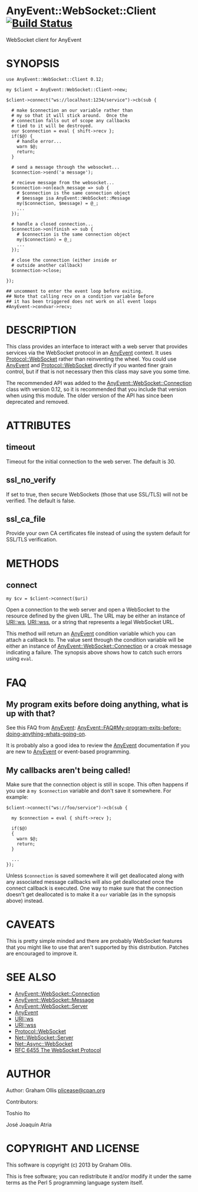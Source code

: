 # AnyEvent::WebSocket::Client [![Build Status](https://secure.travis-ci.org/plicease/AnyEvent-WebSocket-Client.png)](http://travis-ci.org/plicease/AnyEvent-WebSocket-Client)

WebSocket client for AnyEvent

# SYNOPSIS

    use AnyEvent::WebSocket::Client 0.12;
    
    my $client = AnyEvent::WebSocket::Client->new;
    
    $client->connect("ws://localhost:1234/service")->cb(sub {
    
      # make $connection an our variable rather than
      # my so that it will stick around.  Once the
      # connection falls out of scope any callbacks
      # tied to it will be destroyed.
      our $connection = eval { shift->recv };
      if($@) {
        # handle error...
        warn $@;
        return;
      }
      
      # send a message through the websocket...
      $connection->send('a message');
      
      # recieve message from the websocket...
      $connection->on(each_message => sub {
        # $connection is the same connection object
        # $message isa AnyEvent::WebSocket::Message
        my($connection, $message) = @_;
        ...
      });
      
      # handle a closed connection...
      $connection->on(finish => sub {
        # $connection is the same connection object
        my($connection) = @_;
        ...
      });

      # close the connection (either inside or
      # outside another callback)
      $connection->close;
    
    });

    ## uncomment to enter the event loop before exiting.
    ## Note that calling recv on a condition variable before
    ## it has been triggered does not work on all event loops
    #AnyEvent->condvar->recv;

# DESCRIPTION

This class provides an interface to interact with a web server that provides
services via the WebSocket protocol in an [AnyEvent](https://metacpan.org/pod/AnyEvent) context.  It uses
[Protocol::WebSocket](https://metacpan.org/pod/Protocol::WebSocket) rather than reinventing the wheel.  You could use 
[AnyEvent](https://metacpan.org/pod/AnyEvent) and [Protocol::WebSocket](https://metacpan.org/pod/Protocol::WebSocket) directly if you wanted finer grain
control, but if that is not necessary then this class may save you some time.

The recommended API was added to the [AnyEvent::WebSocket::Connection](https://metacpan.org/pod/AnyEvent::WebSocket::Connection)
class with version 0.12, so it is recommended that you include that version
when using this module.  The older version of the API has since been
deprecated and removed.

# ATTRIBUTES

## timeout

Timeout for the initial connection to the web server.  The default
is 30.

## ssl\_no\_verify

If set to true, then secure WebSockets (those that use SSL/TLS) will
not be verified.  The default is false.

## ssl\_ca\_file

Provide your own CA certificates file instead of using the system default for
SSL/TLS verification.

# METHODS

## connect

    my $cv = $client->connect($uri)

Open a connection to the web server and open a WebSocket to the resource
defined by the given URL.  The URL may be either an instance of [URI::ws](https://metacpan.org/pod/URI::ws),
[URI::wss](https://metacpan.org/pod/URI::wss), or a string that represents a legal WebSocket URL.

This method will return an [AnyEvent](https://metacpan.org/pod/AnyEvent) condition variable which you can 
attach a callback to.  The value sent through the condition variable will
be either an instance of [AnyEvent::WebSocket::Connection](https://metacpan.org/pod/AnyEvent::WebSocket::Connection) or a croak
message indicating a failure.  The synopsis above shows how to catch
such errors using `eval`.

# FAQ

## My program exits before doing anything, what is up with that?

See this FAQ from [AnyEvent](https://metacpan.org/pod/AnyEvent): 
[AnyEvent::FAQ#My-program-exits-before-doing-anything-whats-going-on](https://metacpan.org/pod/AnyEvent::FAQ#My-program-exits-before-doing-anything-whats-going-on).

It is probably also a good idea to review the [AnyEvent](https://metacpan.org/pod/AnyEvent) documentation
if you are new to [AnyEvent](https://metacpan.org/pod/AnyEvent) or event-based programming.

## My callbacks aren't being called!

Make sure that the connection object is still in scope.  This often happens
if you use a `my $connection` variable and don't save it somewhere.  For
example:

    $client->connect("ws://foo/service")->cb(sub {
    
      my $connection = eval { shift->recv };
      
      if($@)
      {
        warn $@;
        return;
      }
      
      ...
    });

Unless `$connection` is saved somewhere it will get deallocated along with
any associated message callbacks will also get deallocated once the connect
callback is executed.  One way to make sure that the connection doesn't
get deallocated is to make it a `our` variable (as in the synopsis above)
instead.

# CAVEATS

This is pretty simple minded and there are probably WebSocket features
that you might like to use that aren't supported by this distribution.
Patches are encouraged to improve it.

# SEE ALSO

- [AnyEvent::WebSocket::Connection](https://metacpan.org/pod/AnyEvent::WebSocket::Connection)
- [AnyEvent::WebSocket::Message](https://metacpan.org/pod/AnyEvent::WebSocket::Message)
- [AnyEvent::WebSocket::Server](https://metacpan.org/pod/AnyEvent::WebSocket::Server)
- [AnyEvent](https://metacpan.org/pod/AnyEvent)
- [URI::ws](https://metacpan.org/pod/URI::ws)
- [URI::wss](https://metacpan.org/pod/URI::wss)
- [Protocol::WebSocket](https://metacpan.org/pod/Protocol::WebSocket)
- [Net::WebSocket::Server](https://metacpan.org/pod/Net::WebSocket::Server)
- [Net::Async::WebSocket](https://metacpan.org/pod/Net::Async::WebSocket)
- [RFC 6455 The WebSocket Protocol](http://tools.ietf.org/html/rfc6455)

# AUTHOR

Author: Graham Ollis <plicease@cpan.org>

Contributors:

Toshio Ito

José Joaquín Atria

# COPYRIGHT AND LICENSE

This software is copyright (c) 2013 by Graham Ollis.

This is free software; you can redistribute it and/or modify it under
the same terms as the Perl 5 programming language system itself.
